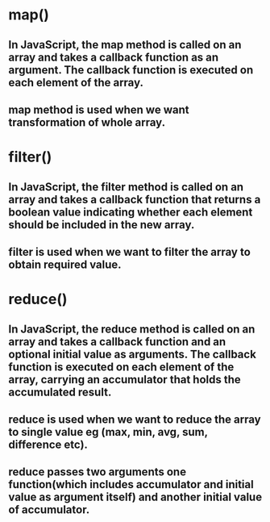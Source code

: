 # map()

## In JavaScript, the map method is called on an array and takes a callback function as an argument. The callback function is executed on each element of the array.
## map method is used when we want transformation of whole array.


# filter()
## In JavaScript, the filter method is called on an array and takes a callback function that returns a boolean value indicating whether each element should be included in the new array.

## filter is used when we want to filter the array to obtain required value.


# reduce()

## In JavaScript, the reduce method is called on an array and takes a callback function and an optional initial value as arguments. The callback function is executed on each element of the array, carrying an accumulator that holds the accumulated result.


## reduce is used when we want to reduce the array to single value eg (max, min, avg, sum, difference etc).

## reduce passes two arguments one function(which includes accumulator and initial value as argument itself) and another initial value of accumulator.